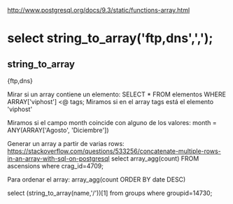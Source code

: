 http://www.postgresql.org/docs/9.3/static/functions-array.html

# select string_to_array('ftp,dns',',');
 string_to_array
 -----------------
 {ftp,dns}


Mirar si un array contiene un elemento:
SELECT * FROM elementos WHERE ARRAY['viphost'] <@ tags;
Miramos si en el array tags está el elemento 'viphost'



Miramos si el campo month coincide con alguno de los valores:
month = ANY(ARRAY['Agosto', 'Diciembre'])



Generar un array a partir de varias rows:
https://stackoverflow.com/questions/533256/concatenate-multiple-rows-in-an-array-with-sql-on-postgresql
select array_agg(count) FROM ascensions where crag_id=4709;

Para ordenar el array:
array_agg(count ORDER BY date DESC)


select (string_to_array(name,'/'))[1] from groups where groupid=14730;

